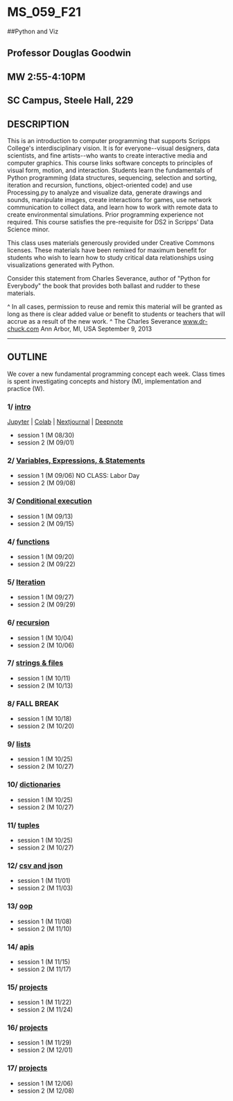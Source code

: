 # MS_059_F21
##Python and Viz
## Professor Douglas Goodwin
## MW 2:55-4:10PM
## SC Campus, Steele Hall, 229

## DESCRIPTION
This is an introduction to computer programming that supports Scripps College's interdisciplinary vision. It is for everyone--visual designers, data scientists, and fine artists--who wants to create interactive media and computer graphics. This course links software concepts to principles of visual form, motion, and interaction. Students learn the fundamentals of Python programming (data structures, sequencing, selection and sorting, iteration and recursion, functions, object-oriented code) and use Processing.py to analyze and visualize data, generate drawings and sounds, manipulate images, create interactions for games, use network communication to collect data, and learn how to work with remote data to create environmental simulations. Prior programming experience not required. This course satisfies the pre-requisite for DS2 in Scripps' Data Science minor.

This class uses materials generously provided under Creative Commons licenses. These materials have been remixed for maximum benefit for students who wish to learn how to study critical data relationships using visualizations generated with Python.

Consider this statement from Charles Severance, author of "Python for Everybody" the book that provides both ballast and rudder to these materials.

^ In all cases, permission to reuse and remix this material will be granted as long as there is clear added value or benefit to students or teachers that will accrue as a result of the new work.
^ The Charles Severance www.dr-chuck.com Ann Arbor, MI, USA September 9, 2013

---
## OUTLINE

We cover a new fundamental programming concept each week. Class times is spent investigating concepts and history (M), implementation and practice (W). 

### 1/ [intro](01_intro)

[Jupyter](https://github.com/scrippscollege/MS_059_F21/blob/main/01_intro/PY4E_01.ipynb) |
[Colab](https://colab.research.google.com/github/scrippscollege/MS_059_F21/blob/main/01_intro/PY4E_01.ipynb) |
[Nextjournal](https://github.nextjournal.com/scrippscollege/MS_059_F21/tree/01_intro/PY4E_01.ipynb) |
[Deepnote](https://deepnote.com/launch?url=https://github.com/scrippscollege/MS_059_F21/blob/main/01_intro/PY4E_01.ipynb)

- session 1 (M 08/30)
- session 2 (M 09/01)

### 2/ [Variables, Expressions, & Statements](02_ves)
- session 1 (M 09/06) NO CLASS: Labor Day
- session 2 (M 09/08)

### 3/ [Conditional execution](03_conditional)
- session 1 (M 09/13)
- session 2 (M 09/15)

### 4/ [functions](04_functions)
- session 1 (M 09/20)
- session 2 (M 09/22)

### 5/ [Iteration](05_iteration)
- session 1 (M 09/27)
- session 2 (M 09/29)

### 6/ [recursion](06_recursion)
- session 1 (M 10/04)
- session 2 (M 10/06)

### 7/ [strings & files](07_files)
- session 1 (M 10/11)
- session 2 (M 10/13)

### 8/ FALL BREAK
- session 1 (M 10/18)
- session 2 (M 10/20)

### 9/ [lists](08_lists)
- session 1 (M 10/25)
- session 2 (M 10/27)

### 10/ [dictionaries](09_dictionaries)
- session 1 (M 10/25)
- session 2 (M 10/27)

### 11/ [tuples](10_tuples)
- session 1 (M 10/25)
- session 2 (M 10/27)

### 12/ [csv and json](11_csv+json)
- session 1 (M 11/01)
- session 2 (M 11/03)

### 13/ [oop](12_oop)
- session 1 (M 11/08)
- session 2 (M 11/10)

### 14/ [apis](13_apis)
- session 1 (M 11/15)
- session 2 (M 11/17)

### 15/ [projects](15_projects)
- session 1 (M 11/22)
- session 2 (M 11/24)

### 16/ [projects](16_projects)
- session 1 (M 11/29)
- session 2 (M 12/01)

### 17/ [projects](17_projects)
- session 1 (M 12/06)
- session 2 (M 12/08)
